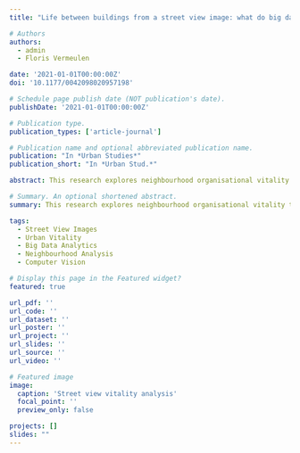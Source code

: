 ```yaml
---
title: "Life between buildings from a street view image: what do big data analytics reveal about neighbourhood organisational vitality? (2021)"

# Authors
authors:
  - admin
  - Floris Vermeulen

date: '2021-01-01T00:00:00Z'
doi: '10.1177/0042098020957198'

# Schedule page publish date (NOT publication's date).
publishDate: '2021-01-01T00:00:00Z'

# Publication type.
publication_types: ['article-journal']

# Publication name and optional abbreviated publication name.
publication: "In *Urban Studies*"
publication_short: "In *Urban Stud.*"

abstract: This research explores neighbourhood organisational vitality through street view imagery and big data analytics. We develop methods to extract and analyze visual indicators of community life and social activity from street-level photographs, revealing patterns of neighbourhood vitality that are not captured by traditional urban indicators. The study demonstrates the potential of computer vision for urban social research.

# Summary. An optional shortened abstract.
summary: This research explores neighbourhood organisational vitality through street view imagery and big data analytics.

tags:
  - Street View Images
  - Urban Vitality
  - Big Data Analytics
  - Neighbourhood Analysis
  - Computer Vision

# Display this page in the Featured widget?
featured: true

url_pdf: ''
url_code: ''
url_dataset: ''
url_poster: ''
url_project: ''
url_slides: ''
url_source: ''
url_video: ''

# Featured image
image:
  caption: 'Street view vitality analysis'
  focal_point: ''
  preview_only: false

projects: []
slides: ""
---
```


